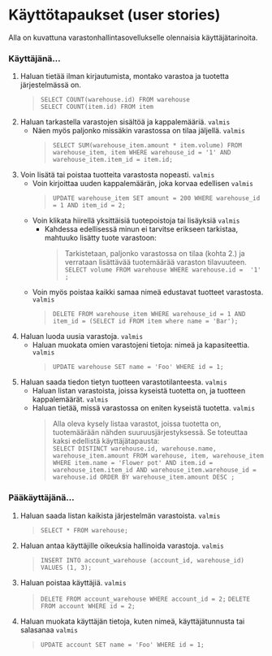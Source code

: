 # Käyttötapaukset (user stories)

Alla on kuvattuna varastonhallintasovellukselle olennaisia käyttäjätarinoita.

### Käyttäjänä...

1. Haluan tietää ilman kirjautumista, montako varastoa ja tuotetta järjestelmässä on.
    > `SELECT COUNT(warehouse.id) FROM warehouse`  
    > `SELECT COUNT(item.id) FROM item`
1. Haluan tarkastella varastojen sisältöä ja kappalemääriä. `valmis`
    - Näen myös paljonko missäkin varastossa on tilaa jäljellä. `valmis`
        > `SELECT SUM(warehouse_item.amount * item.volume) FROM warehouse_item, item WHERE warehouse_id = '1' AND warehouse_item.item_id = item.id;`
2. Voin lisätä tai poistaa tuotteita varastosta nopeasti. `valmis`
    - Voin kirjoittaa uuden kappalemäärän, joka korvaa edellisen `valmis`
        > `UPDATE warehouse_item SET amount = 200 WHERE warehouse_id = 1 AND item_id = 2;`
    - Voin klikata hiirellä yksittäisiä tuotepoistoja tai lisäyksiä `valmis`
        - Kahdessa edellisessä minun ei tarvitse erikseen tarkistaa, mahtuuko lisätty tuote varastoon:
            > Tarkistetaan, paljonko varastossa on tilaa (kohta 2.) ja verrataan lisättävää tuotemäärää varaston tilavuuteen.  
            `SELECT volume FROM warehouse WHERE warehouse.id =  '1' ;`
    - Voin myös poistaa kaikki samaa nimeä edustavat tuotteet varastosta. `valmis`
        > `DELETE FROM warehouse_item WHERE warehouse_id = 1 AND item_id = (SELECT id FROM item where name = 'Bar');`
3. Haluan luoda uusia varastoja. `valmis`
    - Haluan muokata omien varastojeni tietoja: nimeä ja kapasiteettia. `valmis`
        > `UPDATE warehouse SET name = 'Foo' WHERE id = 1;`
4. Haluan saada tiedon tietyn tuotteen varastotilanteesta. `valmis`
    - Haluan listan varastoista, joissa kyseistä tuotetta on, ja tuotteen kappalemäärät. `valmis`
    - Haluan tietää, missä varastossa on eniten kyseistä tuotetta. `valmis`
        > Alla oleva kysely listaa varastot, joissa tuotetta on, tuotemäärään nähden suuruusjärjestyksessä. Se toteuttaa kaksi edellistä käyttäjätapausta:  
        > `SELECT DISTINCT warehouse.id, warehouse.name, warehouse_item.amount FROM warehouse, item, warehouse_item WHERE item.name = 'Flower pot' AND item.id = warehouse_item.item_id AND warehouse_item.warehouse_id = warehouse.id ORDER BY warehouse_item.amount DESC ;`
    
### Pääkäyttäjänä...

1. Haluan saada listan kaikista järjestelmän varastoista. `valmis`
    > `SELECT * FROM warehouse;`
2. Haluan antaa käyttäjille oikeuksia hallinoida varastoja. `valmis`
    > `INSERT INTO account_warehouse (account_id, warehouse_id) VALUES (1, 3);`
3. Haluan poistaa käyttäjiä. `valmis`
    > `DELETE FROM account_warehouse WHERE account_id = 2;`
    > `DELETE FROM account WHERE id = 2;`
4. Haluan muokata käyttäjän tietoja, kuten nimeä, käyttäjätunnusta tai salasanaa `valmis`
    > `UPDATE account SET name = 'Foo' WHERE id = 1;`
